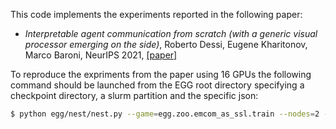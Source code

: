 This code implements the experiments reported in the following paper:
* _Interpretable agent communication from scratch (with a generic visual processor emerging on the side)_, Roberto Dessi, Eugene Kharitonov, Marco Baroni, NeurIPS 2021, [[paper]](https://papers.nips.cc/paper/2021/hash/e250c59336b505ed411d455abaa30b4d-Abstract.html)

To reproduce the expriments from the paper using 16 GPUs the following command should be launched from the EGG root directory specifying a checkpoint directory, a slurm partition and the specific json:

```bash
$ python egg/nest/nest.py --game=egg.zoo.emcom_as_ssl.train --nodes=2 --tasks=8 --partition=<SPECIFY_SLURM_PARTITION> --sweep=egg/zoo/emcom_as_ssl/paper_sweeps/<ADD_JSON_FILE> --checkpoint_dir="<PATH_TO_CHECKPOINTING_DIR>" --checkpoint_freq=5
```

